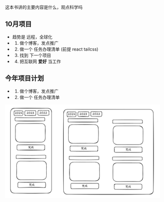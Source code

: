  这本书讲的主要内容是什么，观点科学吗

## 10月项目 

- 趋势是  远程，全球化
- 1. 做个博客，发点推广
- 2. 做一个 任务办理清单 (前提 react tailcss)
- 3. 找到 下一个项目
- 4. 把互联网  **爱好**  当工作

## 今年项目计划

- 1. 做个博客，发点推广
- 2. 做一个 任务办理清单

![](images/2024-10-26-13-51-36.png)